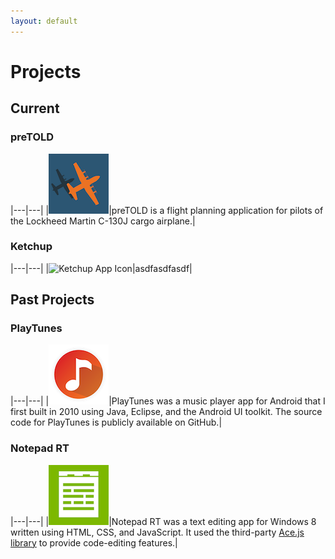 ```yaml
---
layout: default
---
```


# Projects

## Current

### preTOLD

|---|---|
|![preTOLD App Icon](/assets/images/projects/pretold/pretold-app-icon-96.png)|preTOLD is a flight planning application for pilots of the Lockheed Martin C-130J cargo airplane.|

### Ketchup

|---|---|
|![Ketchup App Icon](/assets/images/projects/ketchup/notepadrt-app-icon-96.png)|asdfasdfasdf|


## Past Projects

### PlayTunes

|---|---|
|![PlayTunes App Icon](/assets/images/projects/playtunes/playtunes3-app-icon-96.png)|PlayTunes was a music player app for Android that I first built in 2010 using Java, Eclipse, and the Android UI toolkit. The source code for PlayTunes is publicly available on GitHub.|

### Notepad RT

|---|---|
|![Notepad RT App Icon](/assets/images/projects/notepadrt/notepadrt-app-icon-96.png)|Notepad RT was a text editing app for Windows 8 written using HTML, CSS, and JavaScript. It used the third-party [Ace.js library](https://ace.c9.io) to provide code-editing features.|

